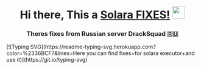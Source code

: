<h1 align="center">Hi there, This a <a href="https://getsolara.dev" target="_blank">Solara FIXES!</a> 
<img src="https://github.com/blackcater/blackcater/raw/main/images/Hi.gif" height="32"/></h1>
<h3 align="center">Theres fixes from Russian server DrackSquad 🇷🇺</h3>
[![Typing SVG](https://readme-typing-svg.herokuapp.com?color=%2336BCF7&lines=Here you can find fixes+for solara executor+and use it)](https://git.io/typing-svg)
